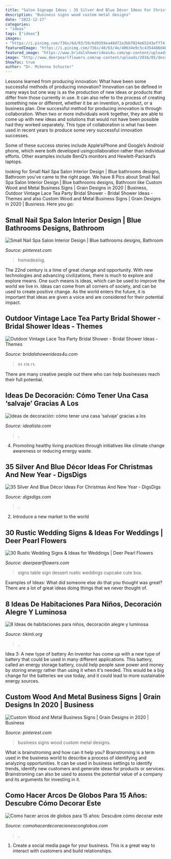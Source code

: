 ```yaml
---
title: "Salon Signage Ideas : 35 Silver And Blue Décor Ideas For Christmas And New Year"
description: "Business signs wood custom metal designs"
date: "2022-12-17"
categories:
- "ideas"
tags: ["ideas"]
images:
- "https://i.pinimg.com/736x/6d/93/59/6d9359ea48d72a3bb7024e65243ef774.jpg"
featuredImage: "https://i.pinimg.com/736x/40/63/4e/40634e9c5c4354486d48c479a3274991.jpg"
featured_image: "https://www.bridalshowerideas4u.com/wp-content/uploads/2016/04/Outdoor-Vintage-Lace-Tea-Party-Bridal-Shower-Parasol-Art.jpg"
image: "http://www.deerpearlflowers.com/wp-content/uploads/2016/05/dessert-table-sign.jpg"
ShowToc: true
author: "Dr. Mckenna Schuster"
---
```



Lessons learned from producing innovation: What have been some successful methods of producing innovation?
Innovation can be defined in many ways but one way is as the production of new ideas or products that differ from those currently in use. It can also refer to the process of creating something new or different, whether it be an invention, a product, or a business plan.
One successful method for producing innovation is through collaboration. When two or more individuals work together, they are able to come up with new ideas and solutions that would not have been possible had they worked separately. This type of collaboration is what has been used in recent years to produce some very successful innovation successes.

Some of these success stories include Apple’siPhone and Google’s Android phone, which were both developed usingcollaboration rather than individual efforts. Other examples include BenQ’s monitors and Hewlett-Packard’s laptops.

	

		
looking for Small Nail Spa Salon Interior Design | Blue bathrooms designs, Bathroom you've came to the right page. We have 8 Pics about Small Nail Spa Salon Interior Design | Blue bathrooms designs, Bathroom like Custom Wood and Metal Business Signs | Grain Designs in 2020 | Business, Outdoor Vintage Lace Tea Party Bridal Shower - Bridal Shower Ideas - Themes and also Custom Wood and Metal Business Signs | Grain Designs in 2020 | Business. Here you go:
		
    
## Small Nail Spa Salon Interior Design | Blue Bathrooms Designs, Bathroom

<img loading=lazy src="https://i.pinimg.com/736x/6d/93/59/6d9359ea48d72a3bb7024e65243ef774.jpg" onerror="this.onerror=null;this.src='https://tse3.mm.bing.net/th?id=OIP.q3hxxub8NfuaJT3H12I7kAHaLH&amp;pid=15.1';" alt="Small Nail Spa Salon Interior Design | Blue bathrooms designs, Bathroom">

_Source: pinterest.com_

>homedesing. 

	

The 22nd century is a time of great change and opportunity. With new technologies and advancing civilizations, there is much to explore and explore means. One such means is ideas, which can be used to improve the world we live in. Ideas can come from all corners of society, and can be used to create positive change. As the world enters the future, it is important that ideas are given a voice and are considered for their potential impact.

    
## Outdoor Vintage Lace Tea Party Bridal Shower - Bridal Shower Ideas - Themes

<img loading=lazy src="https://www.bridalshowerideas4u.com/wp-content/uploads/2016/04/Outdoor-Vintage-Lace-Tea-Party-Bridal-Shower-Parasol-Art.jpg" onerror="this.onerror=null;this.src='https://tse3.mm.bing.net/th?id=OIP.22LaBHcSJdBksxYbCh-L6wHaLH&amp;pid=15.1';" alt="Outdoor Vintage Lace Tea Party Bridal Shower - Bridal Shower Ideas - Themes">

_Source: bridalshowerideas4u.com_

>ยง งาน เจ. 

	

There are many creative people out there who can help businesses reach their full potential.

    
## Ideas De Decoración: Cómo Tener Una Casa ‘salvaje’ Gracias A Los

<img loading=lazy src="https://st3.idealista.com/news/archivos/2015-12/arboles_secos_04.jpg?sv=H0abTc8j" onerror="this.onerror=null;this.src='https://tse1.mm.bing.net/th?id=OIP.48aQjMJMBjNQm_ED_eIDJwHaJ4&amp;pid=15.1';" alt="Ideas de decoración: cómo tener una casa ‘salvaje’ gracias a los">

_Source: idealista.com_

>. 

	

4. Promoting healthy living practices through initiatives like climate change awareness or reducing energy waste. 

    
## 35 Silver And Blue Décor Ideas For Christmas And New Year - DigsDigs

<img loading=lazy src="https://www.digsdigs.com/photos/charming-silver-and-blue-christmas-decor-ideas-9.jpg" onerror="this.onerror=null;this.src='https://tse4.mm.bing.net/th?id=OIP.nMkMlH9Se2Ft-7jqYtDwGwHaJ4&amp;pid=15.1';" alt="35 Silver And Blue Décor Ideas For Christmas And New Year - DigsDigs">

_Source: digsdigs.com_

>. 

	

2. Introduce a new market to the world 

    
## 30 Rustic Wedding Signs &amp; Ideas For Weddings | Deer Pearl Flowers

<img loading=lazy src="http://www.deerpearlflowers.com/wp-content/uploads/2016/05/dessert-table-sign.jpg" onerror="this.onerror=null;this.src='https://tse2.mm.bing.net/th?id=OIP.uv3Qqf6cX23SUYp-y84TzAHaLF&amp;pid=15.1';" alt="30 Rustic Wedding Signs &amp; Ideas for Weddings | Deer Pearl Flowers">

_Source: deerpearlflowers.com_

>signs table sign dessert rustic weddings cupcake cute box. 

	

Examples of Ideas: What did someone else do that you thought was great?
There are a lot of great ideas doing things that we never thought of.

    
## 8 Ideas De Habitaciones Para Niños, Decoración Alegre Y Luminosa

<img loading=lazy src="https://tikinti.org/wp-content/uploads/2014/08/habitaciones-de-niños-tikinti-1-684x1024.jpg" onerror="this.onerror=null;this.src='https://tse3.mm.bing.net/th?id=OIP.w75_kvrwJxNDEcxQIXYe_wHaLF&amp;pid=15.1';" alt="8 Ideas de habitaciones para niños, decoración alegre y luminosa">

_Source: tikinti.org_

>. 

	

Idea 3: A new type of battery
An inventor has come up with a new type of battery that could be used in many different applications. This battery, called an energy storage battery, could help people save power and money by storing energy rather than using it when it's needed. This would be a big change for the batteries we use today, and it could lead to more sustainable energy sources.

    
## Custom Wood And Metal Business Signs | Grain Designs In 2020 | Business

<img loading=lazy src="https://i.pinimg.com/736x/40/63/4e/40634e9c5c4354486d48c479a3274991.jpg" onerror="this.onerror=null;this.src='https://tse3.mm.bing.net/th?id=OIP.TILQ3k5G9GxplD20lqg2QgHaJ3&amp;pid=15.1';" alt="Custom Wood and Metal Business Signs | Grain Designs in 2020 | Business">

_Source: pinterest.com_

>business signs wood custom metal designs. 

	

What is brainstroming and how can it help you?
Brainstroming is a term used in the business world to describe a process of identifying and analyzing opportunities. It can be used in business settings to identify trends, identify new customers and generate ideas for products or services. Brainstroming can also be used to assess the potential value of a company and its arguments for investing in it.

    
## Como Hacer Arcos De Globos Para 15 Años: Descubre Cómo Decorar Este

<img loading=lazy src="http://www.comohacerdecoracionesconglobos.com/wp-content/uploads/2016/09/como-hacer-arcos-de-globos-para-15-años-4.jpg" onerror="this.onerror=null;this.src='https://tse1.mm.bing.net/th?id=OIP.w_LyVZw_Q9KLx-CgBmd7ZgHaI2&amp;pid=15.1';" alt="Como hacer arcos de globos para 15 años: Descubre cómo decorar este">

_Source: comohacerdecoracionesconglobos.com_

>. 

	

1. Create a social media page for your business. This is a great way to interact with customers and build relationships.

